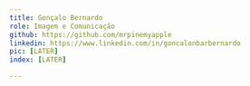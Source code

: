 ```yaml
---
title: Gonçalo Bernardo
role: Imagem e Comunicação
github: https://github.com/mrpinemyapple
linkedin: https://www.linkedin.com/in/goncalonbarbernardo
pic: [LATER]
index: [LATER]

---
```

